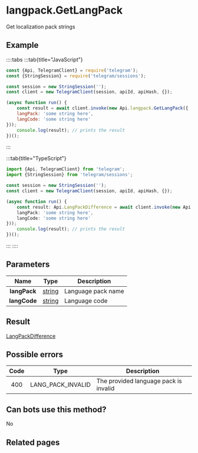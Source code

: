 # langpack.GetLangPack

Get localization pack strings



## Example

::::tabs
:::tab{title="JavaScript"}
```js
const {Api, TelegramClient} = require('telegram');
const {StringSession} = require('telegram/sessions');

const session = new StringSession('');
const client = new TelegramClient(session, apiId, apiHash, {});

(async function run() {
    const result = await client.invoke(new Api.langpack.GetLangPack({
    langPack: 'some string here',
    langCode: 'some string here'
}));
    console.log(result); // prints the result
})();
```
:::

:::tab{title="TypeScript"}
```ts
import {Api, TelegramClient} from 'telegram';
import {StringSession} from 'telegram/sessions';

const session = new StringSession('');
const client = new TelegramClient(session, apiId, apiHash, {});

(async function run() {
    const result: Api.LangPackDifference = await client.invoke(new Api.langpack.GetLangPack({
    langPack: 'some string here',
    langCode: 'some string here'
}));
    console.log(result); // prints the result
})();
```
:::
::::



## Parameters

| Name | Type | Description |
| :--: | ---- | ----------- |
| **langPack** | [string](https://core.telegram.org/type/string) | Language pack name 
| **langCode** | [string](https://core.telegram.org/type/string) | Language code 


## Result

[LangPackDifference](https://core.telegram.org/type/LangPackDifference)



## Possible errors

| Code | Type | Description |
| :--: | ---- | ----------- |
| 400 | LANG\_PACK\_INVALID | The provided language pack is invalid 


## Can bots use this method?

No

## Related pages


